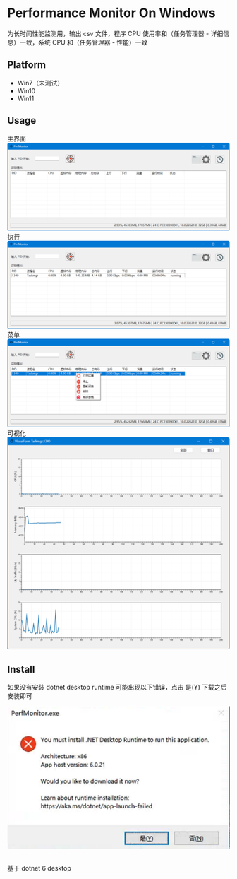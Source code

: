 # Performance Monitor On Windows

为长时间性能监测用，输出 csv 文件，程序 CPU 使用率和（任务管理器 - 详细信息）一致，系统 CPU 和（任务管理器 - 性能）一致

## Platform
- Win7（未测试）
- Win10
- Win11

## Usage
主界面![image](doc/main.png)
执行![image](doc/monitoring.png)
菜单![image](doc/menu.png)
可视化![image](doc/visual.png)

## Install 

如果没有安装 dotnet desktop runtime 可能出现以下错误，点击 是(Y) 下载之后安装即可

![image](doc/runtime.png)

## 
基于 dotnet 6 desktop
